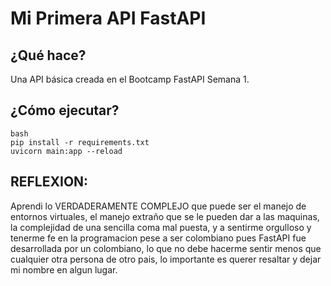 # Mi Primera API FastAPI

## ¿Qué hace?

Una API básica creada en el Bootcamp FastAPI Semana 1.

## ¿Cómo ejecutar?

```
bash
pip install -r requirements.txt
uvicorn main:app --reload
```

## REFLEXION:

 Aprendi lo VERDADERAMENTE COMPLEJO que puede ser el manejo de entornos virtuales,
 el manejo extraño que se le pueden dar a las maquinas, la complejidad de una sencilla coma mal puesta,
 y a sentirme orgulloso y tenerme fe en la programacion pese a ser colombiano pues FastAPI fue desarrollada por un colombiano,
 lo que no debe hacerme sentir menos que cualquier otra persona de otro pais, lo importante es querer resaltar y dejar mi nombre en algun lugar.
